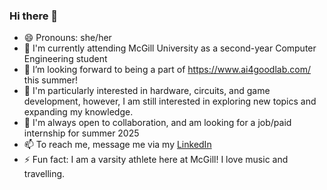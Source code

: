 ### Hi there 👋

- 😄 Pronouns: she/her
- 🏫 I'm currently attending McGill University as a second-year Computer Engineering student
- 🔭 I’m looking forward to being a part of https://www.ai4goodlab.com/ this summer!
- 💙 I'm particularly interested in hardware, circuits, and game development, however, I am still interested in exploring new topics and expanding my knowledge.
- 💬 I'm always open to collaboration, and am looking for a job/paid internship for summer 2025
- 📫 To reach me, message me via my [LinkedIn](linkedin.com/in/ana-gordon-b90a60255)
- ⚡ Fun fact: I am a varsity athlete here at McGill! I love music and travelling.

